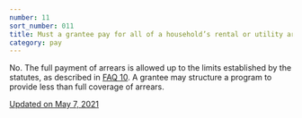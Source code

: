 ```yaml
---
number: 11
sort_number: 011
title: Must a grantee pay for all of a household’s rental or utility arrears?
category: pay
---
```


No. The full payment of arrears is allowed up to the limits established by the statutes, as described in <a href="#10">FAQ 10</a>. A grantee may structure a program to provide less than full coverage of arrears.

<a href="{{ site.baseurl }}/implementation-guidance/changes/" class="era-guidance__datestamp">Updated on May 7, 2021</a>